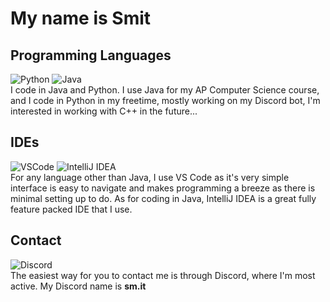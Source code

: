# My name is Smit
## Programming Languages
![Python](https://img.shields.io/badge/Python-FFD43B?style=for-the-badge&logo=python&logoColor=blue)
![Java](https://img.shields.io/badge/java-%23ED8B00.svg?style=for-the-badge&logo=openjdk&logoColor=white)  
I code in Java and Python. I use Java for my AP Computer Science course, and I code in Python in my freetime, mostly working on my Discord bot, I'm interested in working with C++ in the future...
## IDEs
![VSCode](https://img.shields.io/badge/VSCode-0078D4?style=for-the-badge&logo=visual%20studio%20code&logoColor=white)
![IntelliJ IDEA](https://img.shields.io/badge/IntelliJ_IDEA-000000.svg?style=for-the-badge&logo=intellij-idea&logoColor=white)  
For any language other than Java, I use VS Code as it's very simple interface is easy to navigate and makes programming a breeze as there is minimal setting up to do. As for coding in Java, IntelliJ IDEA is a great fully feature packed IDE that I use.
## Contact
![Discord](https://img.shields.io/badge/Discord-5865F2?style=for-the-badge&logo=discord&logoColor=white)  
The easiest way for you to contact me is through Discord, where I'm most active. My Discord name is **sm.it**
